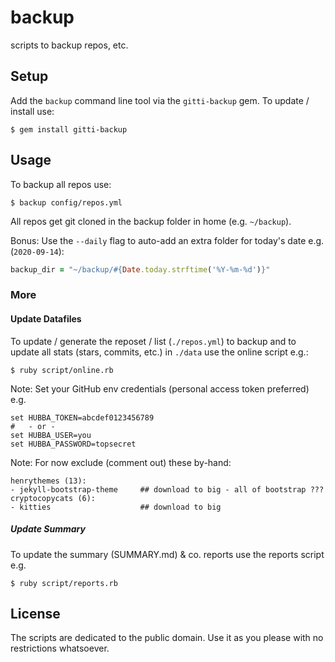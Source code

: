 # backup

scripts to backup repos, etc.



## Setup

Add the `backup` command line tool via the `gitti-backup` gem.
To update / install use:

```
$ gem install gitti-backup
```



## Usage


To backup all repos use:

```
$ backup config/repos.yml
```

All repos get git cloned in the backup folder in home (e.g. `~/backup`).

Bonus: Use the `--daily` flag to
auto-add an extra folder for today's date e.g. (`2020-09-14`):

``` ruby
backup_dir = "~/backup/#{Date.today.strftime('%Y-%m-%d')}"
```


### More

#### Update Datafiles

To update / generate the reposet / list (`./repos.yml`)
to backup and to update all stats (stars, commits, etc.) in `./data`
use the online script e.g.:

```
$ ruby script/online.rb
```

Note: Set your GitHub env credentials (personal access token preferred) e.g.

```
set HUBBA_TOKEN=abcdef0123456789
#   - or -
set HUBBA_USER=you
set HUBBA_PASSWORD=topsecret
```



Note: For now exclude (comment out) these by-hand:

```
henrythemes (13):
- jekyll-bootstrap-theme     ## download to big - all of bootstrap ???
cryptocopycats (6):
- kitties                    ## download to big
```




##### Update Summary

To update the summary (SUMMARY.md) & co. reports use the reports script e.g.

```
$ ruby script/reports.rb
```



## License

The scripts are dedicated to the public domain.
Use it as you please with no restrictions whatsoever.
